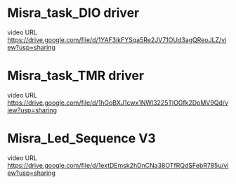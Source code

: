 # Misra_task_DIO driver
video URL
https://drive.google.com/file/d/1YAF3ikFYSqa5Re2JV71OUd3agQReoJLZ/view?usp=sharing

# Misra_task_TMR driver
video URL
https://drive.google.com/file/d/1hGoBXJ1cwx1NWl3225TlOGfk2DoMV9Qd/view?usp=sharing

# Misra_Led_Sequence V3
video URL
https://drive.google.com/file/d/1extDEmsk2hDnCNa38OTfRQdSFebR785u/view?usp=sharing
